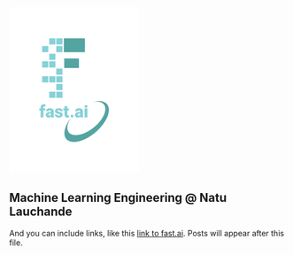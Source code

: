 ![Image of fast.ai logo](images/logo.png)

## Machine Learning Engineering @ Natu Lauchande

And you can include links, like this [link to fast.ai](https://www.fast.ai). Posts will appear after this file. 
